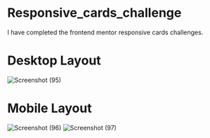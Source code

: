 # Responsive_cards_challenge
I have completed the frontend mentor responsive cards challenges.

# Desktop Layout

![Screenshot (95)](https://github.com/Waqasmehmood201138/Responsive_cards_challenge/assets/95920177/80501557-ede8-4af7-be84-f3665d76faf3)

# Mobile Layout

![Screenshot (96)](https://github.com/Waqasmehmood201138/Responsive_cards_challenge/assets/95920177/01a1d7a5-98f8-4e36-8891-314a24d72c8e)
![Screenshot (97)](https://github.com/Waqasmehmood201138/Responsive_cards_challenge/assets/95920177/e266e9be-ba4f-4df4-9d6e-fd8961d3f21e)
